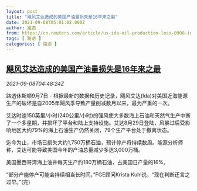 ```yaml
---
layout: post
title: "飓风艾达造成的美国产油量损失是16年来之最"
date: 2021-09-08T05:01:02.000Z
author: 路透
from: https://cn.reuters.com/article/us-ida-oil-production-loss-0908-idCNKBS2G40AT
tags: [ 路透 ]
categories: [ 路透 ]
---
```

<!--1631077262000-->
[飓风艾达造成的美国产油量损失是16年来之最](https://cn.reuters.com/article/us-ida-oil-production-loss-0908-idCNKBS2G40AT)
------

<div>
<div><i>2021-09-08T04:48:24Z</i></div><p>路透休斯顿9月7日 - 根据最新的数据和历史记录，飓风艾达(Ida)对美国近海能源生产的破坏是自2005年飓风季导致产量削减数月以来，最为严重的一次。</p><p>艾达时速150英里/小时(240公里/小时)的强风使大多数海上石油和天然气生产中断了一个多星期，并损坏了平台和陆上支持设施。艾达8月29日登陆，风暴过后受影响地区大约79%的海上石油生产仍然关闭，79个生产平台处于撤离状态。</p><p>迄今为止，市场已损失大约1,750万桶石油，预计停产将持续数周。能源分析师称，艾达可能导致美国今年的产油总量减少多达3,000万桶。</p><p>美国墨西哥湾海上油井每天生产约180万桶石油，占美国日产量的16%。</p><p>“部分产能停产可能会持续相当长时间，”FGE顾问Krista Kuhl说，“现在判断还言之过早。”(完)</p>
</div>
